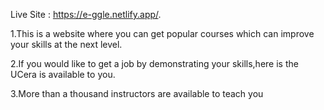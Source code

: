Live Site : https://e-ggle.netlify.app/.

1.This is a website where you can get popular courses which can improve your skills at the next level.

2.If you would like to get a job by demonstrating your skills,here is the UCera is available to you.

3.More than a thousand instructors are available to teach you
